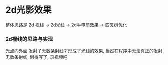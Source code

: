 # 2d光影效果

整体思路是 2d 视线 -> 2d光线 -> 2d手电筒效果 -> 四叉树优化

### 2d视线的思路与实现

光点向外面 发射了无数条射线才形成了光线的效果, 当然在程序中无法真正的发射无数条射线, 
懒得写了, 录视频吧
